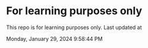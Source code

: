 # For learning purposes only
This repo is for learning purposes only.
Last updated at

Monday, January 29, 2024 9:58:44 PM

